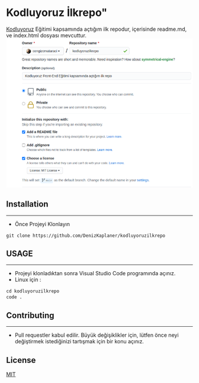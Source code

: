 # Kodluyoruz İlkrepo"
[Kodluyoruz](https://app.patika.dev) Eğitimi kapsamında açtığım ilk repodur, içerisinde readme.md, ve index.html dosyası mevcuttur.
![Görsel Örnek](https://raw.githubusercontent.com/Kodluyoruz/taskforce/main/git/odev1/figures/github.png)
## Installation
------------------------------------------------------------------------------------
* Önce Projeyi Klonlayın
```
git clone https://github.com/DenizKaplaner/kodluyoruzilkrepo
```
## USAGE
------------------------------------------------------------------------------------
* Projeyi klonladıktan sonra Visual Studio Code programında açınız.
* Linux için :
```
cd kodluyoruzilkrepo
code .
```
## Contributing
------------------------------------------------------------------------------------
* Pull requestler kabul edilir. Büyük değişiklikler için, lütfen önce neyi değiştirmek istediğinizi tartışmak için bir konu açınız.
## License
[MIT](https://choosealicense.com/licenses/mit/)